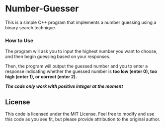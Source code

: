 # Number-Guesser
This is a simple C++ program that implements a number guessing using a binary search technique.

### How to Use

The program will ask you to input the highest number you want to choose, and then begin guessing based on your responses.

Then, the program will output the guessed number and you to enter a response indicating whether the guessed number is **too low (enter 0), too high (enter 1), or correct (enter 2).** 


***The code only work with positive integer at the moment***

## License

This code is licensed under the MIT License. Feel free to modify and use this code as you see fit, but please provide attribution to the original author.
